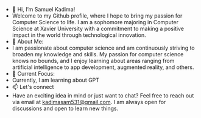 - 👋 Hi, I’m Samuel Kadima!
- Welcome to my Github profile, where I hope to bring my passion for Computer Science to life. I am a sophomore majoring in Computer Science at Xavier University with a commitment to making a positive impact in the world through technological innovation.  
- 🌟 About Me:
- I am passionate about computer science and am continuously striving to broaden my knowledge and skills. My passion for computer science knows no bounds, and I enjoy learning about areas ranging from artificial intelligence to app development, augmented reality, and others.
- 👀 Current Focus:
- Currently, I am learning about GPT
- 📫 Let's connect
- Have an exciting idea in mind or just want to chat? Feel free to reach out via email at kadimasam531@gmail.com. I am always open for discussions and open to learn new things.

<!---
KadiSam01/KadiSam01 is a ✨ special ✨ repository because its `README.md` (this file) appears on your GitHub profile.
You can click the Preview link to take a look at your changes.
--->
